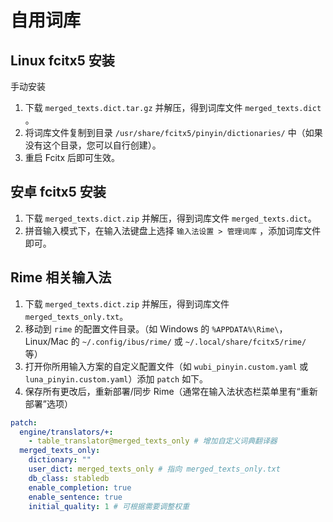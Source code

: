 # 自用词库

## Linux fcitx5 安装

手动安装

1. 下载 `merged_texts.dict.tar.gz` 并解压，得到词库文件 `merged_texts.dict` 。
2. 将词库文件复制到目录 `/usr/share/fcitx5/pinyin/dictionaries/` 中（如果没有这个目录，您可以自行创建）。
3. 重启 Fcitx 后即可生效。

## 安卓 fcitx5 安装

1. 下载 `merged_texts.dict.zip` 并解压，得到词库文件 `merged_texts.dict`。
2. 拼音输入模式下，在输入法键盘上选择 `输入法设置 > 管理词库` ，添加词库文件即可。

## Rime 相关输入法

1. 下载 `merged_texts.dict.zip` 并解压，得到词库文件 `merged_texts_only.txt`。
2. 移动到 `rime` 的配置文件目录。（如 Windows 的 `%APPDATA%\Rime\`，Linux/Mac 的 `~/.config/ibus/rime/` 或 `~/.local/share/fcitx5/rime/` 等）
3. 打开你所用输入方案的自定义配置文件（如 `wubi_pinyin.custom.yaml` 或 `luna_pinyin.custom.yaml`）添加 `patch` 如下。
4. 保存所有更改后，重新部署/同步 Rime（通常在输入法状态栏菜单里有“重新部署”选项）

```yaml
patch:
  engine/translators/+:
    - table_translator@merged_texts_only # 增加自定义词典翻译器
  merged_texts_only:
    dictionary: ""
    user_dict: merged_texts_only # 指向 merged_texts_only.txt
    db_class: stabledb
    enable_completion: true
    enable_sentence: true
    initial_quality: 1 # 可根据需要调整权重
```
